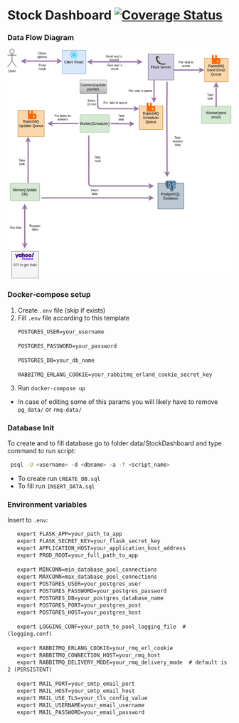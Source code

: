 # Stock Dashboard [![Coverage Status](https://coveralls.io/repos/github/Lv-581-Python-project/StockDashboard/badge.svg?branch=develop)](https://coveralls.io/github/Lv-581-Python-project/StockDashboard?branch=develop)

### Data Flow Diagram
![Diagram](./documentation/diagrams/Project.png)

### Docker-compose setup
1. Create `.env` file (skip if exists)
2. Fill `.env` file according to this template
   ```
   POSTGRES_USER=your_username
   
   POSTGRES_PASSWORD=your_password
   
   POSTGRES_DB=your_db_name
   
   RABBITMQ_ERLANG_COOKIE=your_rabbitmq_erland_cookie_secret_key
   ```
3. Run `docker-compose up`

- In case of editing some of this params you will likely have to remove `pg_data/` or `rmq-data/`

### Database Init

To create and to fill database go to
folder data/StockDashboard and type command to run script:
```bash
 psql -U <username> -d <dbname> -a -f <script_name>
```
- To create run `CREATE_DB.sql`
- To fill run `INSERT_DATA.sql`

### Environment variables

Insert to `.env`:
```
   export FLASK_APP=your_path_to_app
   export FLASK_SECRET_KEY=your_flask_secret_key
   export APPLICATION_HOST=your_application_host_address
   export PROD_ROOT=your_full_path_to_app
   
   export MINCONN=min_database_pool_connections
   export MAXCONN=max_database_pool_connections
   export POSTGRES_USER=your_postgres_user
   export POSTGRES_PASSWORD=your_postgres_password
   export POSTGRES_DB=your_postgres_database_name
   export POSTGRES_PORT=your_postgres_post
   export POSTGRES_HOST=your_postgres_host
   
   export LOGGING_CONF=your_path_to_pool_logging_file  # (logging.conf)
   
   export RABBITMQ_ERLANG_COOKIE=your_rmq_erl_cookie
   export RABBITMQ_CONNECTION_HOST=your_rmq_host
   export RABBITMQ_DELIVERY_MODE=your_rmq_delivery_mode  # default is 2 (PERSISTENT)
   
   export MAIL_PORT=your_smtp_email_port
   export MAIL_HOST=your_smtp_email_host
   export MAIL_USE_TLS=your_tls_config_value
   export MAIL_USERNAME=your_email_username
   export MAIL_PASSWORD=your_email_password
```
